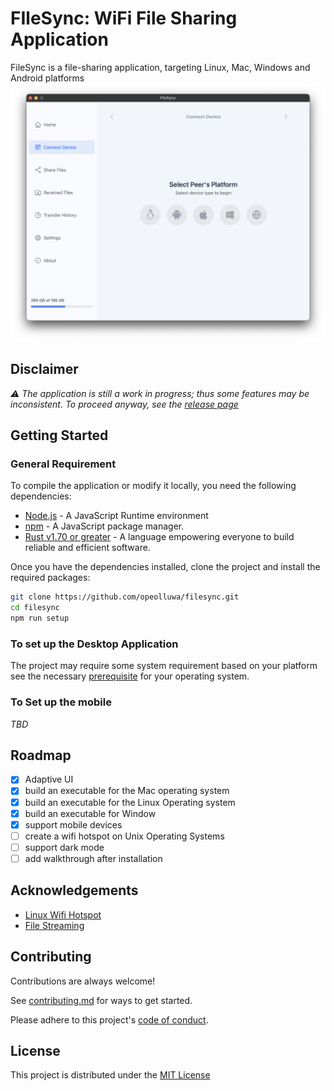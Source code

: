 # FIleSync: WiFi File Sharing Application

FileSync is a file-sharing application, targeting Linux, Mac, Windows and Android platforms
![screenshot](./screenshots/filesync.png)

## Disclaimer

_⚠️ The application is still a work in progress; thus some features may be inconsistent. To proceed anyway, see the [release page](https://github.com/opeolluwa/filesync/releases)_

## Getting Started

### General Requirement

To compile the application or modify it locally, you need the following dependencies:

- [Node.js](https://nodejs.org) - A JavaScript Runtime environment
- [npm](https://npmjs.com) - A JavaScript package manager.
- [Rust v1.70 or greater](https://www.rust-lang.org/) - A language empowering everyone
  to build reliable and efficient software.

Once you have the dependencies installed, clone the project and install the required packages:

```sh
git clone https://github.com/opeolluwa/filesync.git
cd filesync 
npm run setup 
```

### To set up the Desktop Application

The project may require some system requirement based on your platform see the necessary 
[prerequisite](https://tauri.app/v1/guides/getting-started/prerequisites/) for your operating system.

### To Set up the mobile

_TBD_

## Roadmap

- [x] Adaptive UI
- [x] build an executable for the Mac operating system
- [x] build an executable for the Linux Operating system
- [x] build an executable for Window
- [x] support mobile devices
- [ ] create a wifi hotspot on Unix Operating Systems
- [ ] support dark mode
- [ ] add walkthrough after installation

## Acknowledgements

- [Linux Wifi Hotspot](https://awesomeopensource.com/project/elangosundar/awesome-README-templateshttps://github.com/lakinduakash/linux-wifi-hotspot)
- [File Streaming](https://github.com/tokio-rs/axum/tree/main/examples/stream-to-file)

## Contributing

Contributions are always welcome!

See [contributing.md](./CONTRIBUTING.md) for ways to get started.

Please adhere to this project's [code of conduct](CODE_OF_CONDUCT.md).

## License

This project is distributed under the [MIT License](./LICENSE)
